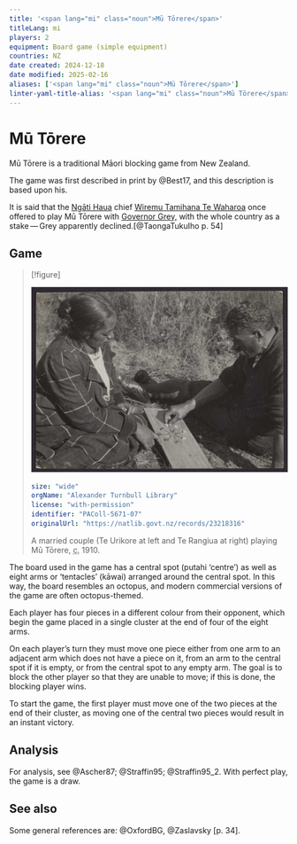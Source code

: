 ```yaml
---
title: '<span lang="mi" class="noun">Mū Tōrere</span>'
titleLang: mi
players: 2
equipment: Board game (simple equipment)
countries: NZ
date created: 2024-12-18
date modified: 2025-02-16
aliases: ['<span lang="mi" class="noun">Mū Tōrere</span>']
linter-yaml-title-alias: '<span lang="mi" class="noun">Mū Tōrere</span>'
---
```

# <span lang="mi" class="noun">Mū Tōrere</span>

<span lang="mi" class="noun aka">Mū Tōrere</span> is a traditional Māori blocking game from New Zealand.

The game was first described in print by @Best17, and this description is based upon his.

It is said that the [Ngāti Haua](https://en.wikipedia.org/wiki/Ng%C4%81ti_Hau%C4%81) chief [Wiremu Tamihana Te Waharoa](https://en.wikipedia.org/wiki/Wiremu_Tamihana) once offered to play <span lang="mi" class="noun">Mū Tōrere</span> with [Governor Grey,](https://en.wikipedia.org/wiki/George_Grey) with the whole country as a stake — Grey apparently declined.[@TaongaTukuIho p. 54]

## Game

> [!figure]
>
> ![](mu_torere.jpg)
>
> ```yaml
> size: "wide"
> orgName: "Alexander Turnbull Library"
> license: "with-permission"
> identifier: "PAColl-5671-07"
> originalUrl: "https://natlib.govt.nz/records/23218316"
> ```
>
> A married couple (Te Urikore at left and Te Rangiua at right) playing Mū Tōrere, <abbr title="circa">c.</abbr> 1910.


The board used in the game has a central spot (<span lang="mi">putahi</span> ‘centre’) as well as eight arms or ‘tentacles’ (<span lang="mi">kāwai</span>) arranged around the central spot. In this way, the board resembles an octopus, and modern commercial versions of the game are often octopus-themed.

Each player has four pieces in a different colour from their opponent, which begin the game placed in a single cluster at the end of four of the eight arms.

On each player’s turn they must move one piece either from one arm to an adjacent arm which does not have a piece on it, from an arm to the central spot if it is empty, or from the central spot to any empty arm. The goal is to block the other player so that they are unable to move; if this is done, the blocking player wins.

To start the game, the first player must move one of the two pieces at the end of their cluster, as moving one of the central two pieces would result in an instant victory.

## Analysis

For analysis, see @Ascher87; @Straffin95; @Straffin95_2. With perfect play, the game is a draw.

## See also

Some general references are: @OxfordBG, @Zaslavsky [p. 34].
